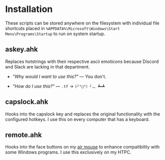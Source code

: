 # Installation

These scripts can be stored anywhere on the filesystem with individual file shortcuts placed in `%APPDATA%\Microsoft\Windows\Start Menu\Programs\Startup` to run on system startup.

## askey.ahk

Replaces hotstrings with their respective ascii emoticons because Discord and Slack are lacking in that department.

- _"Why would I want to use this?"_ — You don't.

- _"How do I use this?"_ — `.tf` -> `(╯°□°）╯︵ ┻━┻`

## capslock.ahk

Hooks into the capslock key and replaces the original functionality with the configured hotkeys. I use this on every computer that has a keyboard.

## remote.ahk

Hooks into the face buttons on my [air mouse](https://www.amazon.com/Multifunctional-Compatible-Android-Keyboard-Wireless/dp/B01N1PD7BG/) to enhance compatibility with some Windows programs. I use this exclusively on my HTPC.
